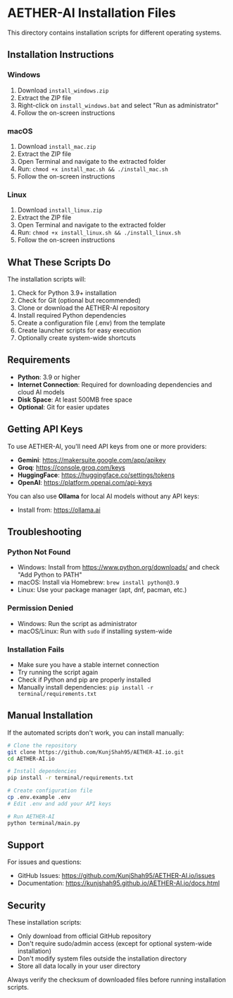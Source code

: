 # AETHER-AI Installation Files

This directory contains installation scripts for different operating systems.

## Installation Instructions

### Windows

1. Download `install_windows.zip`
2. Extract the ZIP file
3. Right-click on `install_windows.bat` and select "Run as administrator"
4. Follow the on-screen instructions

### macOS

1. Download `install_mac.zip`
2. Extract the ZIP file
3. Open Terminal and navigate to the extracted folder
4. Run: `chmod +x install_mac.sh && ./install_mac.sh`
5. Follow the on-screen instructions

### Linux

1. Download `install_linux.zip`
2. Extract the ZIP file
3. Open Terminal and navigate to the extracted folder
4. Run: `chmod +x install_linux.sh && ./install_linux.sh`
5. Follow the on-screen instructions

## What These Scripts Do

The installation scripts will:

1. Check for Python 3.9+ installation
2. Check for Git (optional but recommended)
3. Clone or download the AETHER-AI repository
4. Install required Python dependencies
5. Create a configuration file (.env) from the template
6. Create launcher scripts for easy execution
7. Optionally create system-wide shortcuts

## Requirements

- **Python**: 3.9 or higher
- **Internet Connection**: Required for downloading dependencies and cloud AI models
- **Disk Space**: At least 500MB free space
- **Optional**: Git for easier updates

## Getting API Keys

To use AETHER-AI, you'll need API keys from one or more providers:

- **Gemini**: https://makersuite.google.com/app/apikey
- **Groq**: https://console.groq.com/keys
- **HuggingFace**: https://huggingface.co/settings/tokens
- **OpenAI**: https://platform.openai.com/api-keys

You can also use **Ollama** for local AI models without any API keys:
- Install from: https://ollama.ai

## Troubleshooting

### Python Not Found
- Windows: Install from https://www.python.org/downloads/ and check "Add Python to PATH"
- macOS: Install via Homebrew: `brew install python@3.9`
- Linux: Use your package manager (apt, dnf, pacman, etc.)

### Permission Denied
- Windows: Run the script as administrator
- macOS/Linux: Run with `sudo` if installing system-wide

### Installation Fails
- Make sure you have a stable internet connection
- Try running the script again
- Check if Python and pip are properly installed
- Manually install dependencies: `pip install -r terminal/requirements.txt`

## Manual Installation

If the automated scripts don't work, you can install manually:

```bash
# Clone the repository
git clone https://github.com/KunjShah95/AETHER-AI.io.git
cd AETHER-AI.io

# Install dependencies
pip install -r terminal/requirements.txt

# Create configuration file
cp .env.example .env
# Edit .env and add your API keys

# Run AETHER-AI
python terminal/main.py
```

## Support

For issues and questions:
- GitHub Issues: https://github.com/KunjShah95/AETHER-AI.io/issues
- Documentation: https://kunjshah95.github.io/AETHER-AI.io/docs.html

## Security

These installation scripts:
- Only download from official GitHub repository
- Don't require sudo/admin access (except for optional system-wide installation)
- Don't modify system files outside the installation directory
- Store all data locally in your user directory

Always verify the checksum of downloaded files before running installation scripts.
